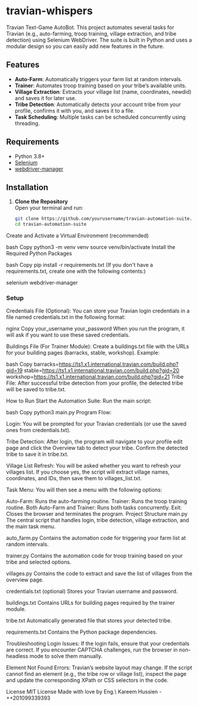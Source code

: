 # travian-whispers
Travian Text-Game AutoBot.
This project automates several tasks for Travian (e.g., auto-farming, troop training, village extraction, and tribe detection) using Selenium WebDriver. The suite is built in Python and uses a modular design so you can easily add new features in the future.

## Features

- **Auto-Farm**: Automatically triggers your farm list at random intervals.
- **Trainer**: Automates troop training based on your tribe’s available units.
- **Village Extraction**: Extracts your village list (name, coordinates, newdid) and saves it for later use.
- **Tribe Detection**: Automatically detects your account tribe from your profile, confirms it with you, and saves it to a file.
- **Task Scheduling**: Multiple tasks can be scheduled concurrently using threading.

## Requirements

- Python 3.8+
- [Selenium](https://www.selenium.dev/)
- [webdriver-manager](https://pypi.org/project/webdriver-manager/)

## Installation

1. **Clone the Repository**  
   Open your terminal and run:
   ```bash
   git clone https://github.com/yourusername/travian-automation-suite.git
   cd travian-automation-suite
Create and Activate a Virtual Environment (recommended)

bash
Copy
python3 -m venv venv
source venv/bin/activate
Install the Required Python Packages

bash
Copy
pip install -r requirements.txt
(If you don't have a requirements.txt, create one with the following contents:)

selenium
webdriver-manager

### Setup
Credentials File (Optional):
You can store your Travian login credentials in a file named credentials.txt in the following format:

nginx
Copy
your_username
your_password
When you run the program, it will ask if you want to use these saved credentials.

Buildings File (For Trainer Module):
Create a buildings.txt file with the URLs for your building pages (barracks, stable, workshop). Example:

bash
Copy
barracks=https://ts1.x1.international.travian.com/build.php?gid=19
stable=https://ts1.x1.international.travian.com/build.php?gid=20
workshop=https://ts1.x1.international.travian.com/build.php?gid=21
Tribe File:
After successful tribe detection from your profile, the detected tribe will be saved to tribe.txt.

How to Run
Start the Automation Suite:
Run the main script:

bash
Copy
python3 main.py
Program Flow:

Login:
You will be prompted for your Travian credentials (or use the saved ones from credentials.txt).

Tribe Detection:
After login, the program will navigate to your profile edit page and click the Overview tab to detect your tribe. Confirm the detected tribe to save it in tribe.txt.

Village List Refresh:
You will be asked whether you want to refresh your villages list. If you choose yes, the script will extract village names, coordinates, and IDs, then save them to villages_list.txt.

Task Menu:
You will then see a menu with the following options:

Auto-Farm: Runs the auto-farming routine.
Trainer: Runs the troop training routine.
Both Auto-Farm and Trainer: Runs both tasks concurrently.
Exit: Closes the browser and terminates the program.
Project Structure
main.py
The central script that handles login, tribe detection, village extraction, and the main task menu.

auto_farm.py
Contains the automation code for triggering your farm list at random intervals.

trainer.py
Contains the automation code for troop training based on your tribe and selected options.

villages.py
Contains the code to extract and save the list of villages from the overview page.

credentials.txt (optional)
Stores your Travian username and password.

buildings.txt
Contains URLs for building pages required by the trainer module.

tribe.txt
Automatically generated file that stores your detected tribe.

requirements.txt
Contains the Python package dependencies.

Troubleshooting
Login Issues:
If the login fails, ensure that your credentials are correct. If you encounter CAPTCHA challenges, run the browser in non-headless mode to solve them manually.

Element Not Found Errors:
Travian’s website layout may change. If the script cannot find an element (e.g., the tribe row or village list), inspect the page and update the corresponding XPath or CSS selectors in the code.

License
MIT License
Made with love by Eng.\ Kareem Hussien - ++201099339393